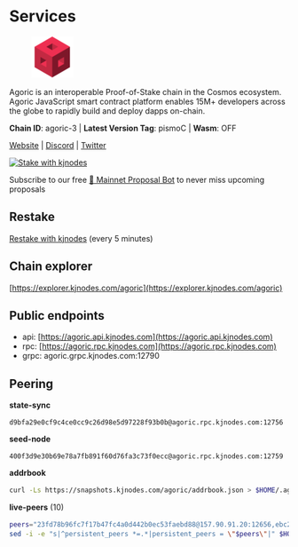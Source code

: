 # Services

<figure><img src="https://raw.githubusercontent.com/kj89/cosmos-images/main/logos/agoric.png" alt=""><figcaption></figcaption></figure>

Agoric is an interoperable Proof-of-Stake chain in the Cosmos ecosystem.  Agoric JavaScript smart contract platform enables 15M+ developers across the  globe to rapidly build and deploy dapps on-chain.

**Chain ID**: agoric-3 | **Latest Version Tag**: pismoC | **Wasm**: OFF

[Website](https://agoric.com) | [Discord](https://discord.com/invite/qDW8DRes4s) | [Twitter](https://twitter.com/agoric)

[![Stake with kjnodes](https://i.ibb.co/cr44Q8j/button-stake-with-kjnodes.png)](https://restake.app/agoric/agoricvaloper1ku5sm2twlsywdrp4wz3kfwgyrtqtp0lpr3nvk8)

Subscribe to our free [🤖 Mainnet Proposal Bot](https://t.me/kjnodes_proposal_bot) to never miss upcoming proposals

## Restake

[Restake with kjnodes](https://restake.app/agoric/agoricvaloper1ku5sm2twlsywdrp4wz3kfwgyrtqtp0lpr3nvk8) (every 5 minutes)
## Chain explorer
[https://explorer.kjnodes.com/agoric](https://explorer.kjnodes.com/agoric)

## Public endpoints

* api: [https://agoric.api.kjnodes.com](https://agoric.api.kjnodes.com)
* rpc: [https://agoric.rpc.kjnodes.com](https://agoric.rpc.kjnodes.com)
* grpc: agoric.grpc.kjnodes.com:12790

## Peering

**state-sync**

```text
d9bfa29e0cf9c4ce0cc9c26d98e5d97228f93b0b@agoric.rpc.kjnodes.com:12756
```

**seed-node**

```text
400f3d9e30b69e78a7fb891f60d76fa3c73f0ecc@agoric.rpc.kjnodes.com:12759
```

**addrbook**
```bash
curl -Ls https://snapshots.kjnodes.com/agoric/addrbook.json > $HOME/.agoric/config/addrbook.json
```

**live-peers** (10)
```bash
peers="23fd78b96fc7f17b47fc4a0d442b0ec53faebd88@157.90.91.20:12656,ebc272824924ea1a27ea3183dd0b9ba713494f83@195.3.220.135:27106,9d2bf3feb8a0a95ccce16a94f926d1c5ddad5190@65.108.121.110:12656,b8701af626159c0aac2d47b6009ce22988c32813@14.224.158.246:26656,9ed68bef54712b46713ac755ab7a6e7ad30694ef@192.99.44.79:14456,0861af66b3f637db967120d690758ee08222794c@75.119.148.118:36656,711f6f36a6ec3924b6d721de6adce604092e59f2@116.202.226.169:26656,ca4c3b9d0cf78d934a3b972c328db2e4a9a66c42@64.32.40.114:26656,3d7d9eac612775c9530e990c44092d7ff55dbb83@95.216.39.109:26656,d9bfa29e0cf9c4ce0cc9c26d98e5d97228f93b0b@65.109.88.38:12756"
sed -i -e "s|^persistent_peers *=.*|persistent_peers = \"$peers\"|" $HOME/.agoric/config/config.toml
```
